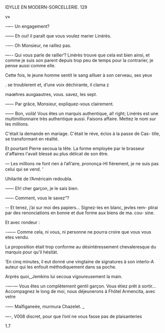  

IDYLLE EN MODERN-SORCELLERIE. 129

v»

-—- Un engagement?

—— Eh oui! il paraît que vous voulez marier Linérès.

-—- Oh Monsieur, ne raillez pas.

—-- Qui vous parle de railler‘? Linérès trouve que cela est bien ainsi, et
comme je suis son parent depuis trop peu de temps pour la contrarier, je
pense aussi comme elle.

Cette fois, le jeune homme sentit le sang ailluer à son cerveau, ses yeux

. se troublerent et, d’une voix déchirante, il clama z

maœhres auxgaautres, vous. savez, les sept.

 

—— Par grâce, Monsieur, expliquez-vous clairement.

—— Bon, voilà! Vous êtes un marquis authentique, al! right; Linérès est
une multimillionnaire très authentique aussi. Faisons affaire. Mettez le
nom sur les millions.

C'était la demande en mariage. C'était le réve, éclos à la passe de Cas-
tille, se transformant en réalité.

Et pourtant Pierre secoua la tête. La forme employée par le brasseur
d'affaires l'avait blessé au plus délicat de son être.

— Les millions ne font rien à l’aﬁ’aire, prononça-HI ﬁèrement, je ne suis
pas celui qui se vend. ’

Uhilarité de I’Américain redoubla.

—— Eh! cher garçon, je le sais bien.

—— Comment, vous le savez“?

-- Et tenez, j’ai sur moi des papiers... Signez-les en blanc, jevles rem-
plirai par des renonciations en bonne et due forme aux biens de ma. cou-
sine.

Et avec rondeur :

-—— Comme cela, ni vous, ni personne ne pourra croire que vous vous
etes vendu.

La proposition était trop conforme au désintéressement chevaleresque du
marquis pour qu'il hésitàt.

‘En cinq minutes, il eut donné une vingtaine de signatures à son interlo-A
auteur qui les enfouit méthodiquement dans sa poche.

Arprès quoi,_Jemkins lui secoua vigoureusement la main.

-—-— Vous êtes un complètement gentil garçon. Vous étiez prêt à sortir...
Accompagnez le long de moi, nous déjeunerons à Fhôtel Armencita, avec
vetre 

-—- Maîﬁganeée, murmura Chazelet. _

—-, V008  discret, pour que l’onl ne vous fasse pas de plaisanteries

1.7

 

